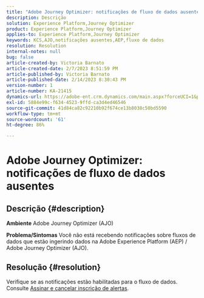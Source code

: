 ```yaml
---
title: "Adobe Journey Optimizer: notificações de fluxo de dados ausentes"
description: Descrição
solution: Experience Platform,Journey Optimizer
product: Experience Platform,Journey Optimizer
applies-to: Experience Platform,Journey Optimizer
keywords: KCS,AJO,notificações ausentes,AEP,fluxo de dados
resolution: Resolution
internal-notes: null
bug: false
article-created-by: Victoria Barnato
article-created-date: 2/7/2023 8:51:59 PM
article-published-by: Victoria Barnato
article-published-date: 2/14/2023 8:30:43 PM
version-number: 1
article-number: KA-21415
dynamics-url: https://adobe-ent.crm.dynamics.com/main.aspx?forceUCI=1&pagetype=entityrecord&etn=knowledgearticle&id=3475a73e-29a7-ed11-aad1-6045bd0065f9
exl-id: 5884e99c-f634-4523-9ffd-ca3d4ed46546
source-git-commit: 41d84ca82c92210b92f674ce13b8038c50bd5590
workflow-type: tm+mt
source-wordcount: '61'
ht-degree: 86%

---
```


# Adobe Journey Optimizer: notificações de fluxo de dados ausentes

## Descrição {#description}

<b>Ambiente</b>
Adobe Journey Optimizer (AJO)


<b>Problema/Sintomas</b>
Você não está recebendo notificações sobre fluxos de dados que estão ingerindo dados na Adobe Experience Platform (AEP) / Adobe Journey Optimizer (AJO).


## Resolução {#resolution}


Verifique se as notificações estão habilitadas para o fluxo de dados. Consulte [Assinar e cancelar inscrição de alertas](https://experienceleague.adobe.com/docs/experience-platform/sources/ui-tutorials/alerts.html?lang=pt-BR#subscribe-and-unsubscribe-to-alerts).
